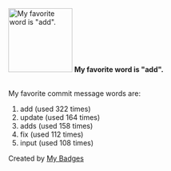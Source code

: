 <img src="https://my-badges.github.io/my-badges/favorite-word.png" alt="My favorite word is &quot;add&quot;." title="My favorite word is &quot;add&quot;." width="128">
<strong>My favorite word is &quot;add&quot;.</strong>
<br><br>

My favorite commit message words are:

1. add (used 322 times)
2. update (used 164 times)
3. adds (used 158 times)
4. fix (used 112 times)
5. input (used 108 times)


Created by <a href="https://github.com/my-badges/my-badges">My Badges</a>